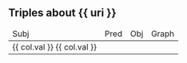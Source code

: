 <div v-if="results?.length">
    <h2>Triples about {{ uri }}</h2>
    <table>
    <thead>
        <tr><td>Subj</td><td>Pred</td><td>Obj</td><td>Graph</td></tr>
    </thead>
    <tr v-for="row in results">
    <td v-for="(col, name) in row">
        <a :href="col.val" v-if="col.type !== 'Literal'">{{ col.val }}</a>
        <span v-else>{{ col.val }}</span>
    </td>
    </tr>
    </table>
</div>

<script setup>
import {QueryEngine} from "@comunica/query-sparql"; 
import {useData} from "vitepress";
import {onMounted, ref} from "vue"; 
import {getDescribeResults} from "./services/sparql";

const sparql = new QueryEngine();
const { basePrefix, endpoints, params } = useData().page.value;
const results = ref([]);

const uri = `${basePrefix}${params.lang}-${params.subj}`;
getDescribeResults(sparql, uri, endpoints).then((result) => { results.value = result; });

</script>
